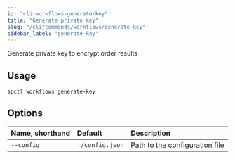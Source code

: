 ```yaml
---
id: "cli-workflows-generate-key"
title: "Generate private key"
slug: "/cli/commands/workflows/generate-key"
sidebar_label: "generate-key"
---
```


Generate private key to encrypt order results

## Usage

```
spctl workflows generate-key
```

## Options

|**Name, shorthand**|**Default**|**Description**|
| :- | :- | :- |
|`--config`|`./config.json`|Path to the configuration file|
